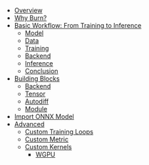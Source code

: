 - [Overview](./overview.md)
- [Why Burn?](./motivation.md)
- [Basic Workflow: From Training to Inference](./basic-workflow/README.md)
  - [Model](./basic-workflow/model.md)
  - [Data](./basic-workflow/data.md)
  - [Training](./basic-workflow/training.md)
  - [Backend](./basic-workflow/backend.md)
  - [Inference](./basic-workflow/inference.md)
  - [Conclusion](./basic-workflow/conclusion.md)
- [Building Blocks](./building-blocks/README.md)
  - [Backend](./building-blocks/backend.md)
  - [Tensor](./building-blocks/tensor.md)
  - [Autodiff](./building-blocks/autodiff.md)
  - [Module](./building-blocks/module.md)
- [Import ONNX Model]()
- [Advanced]()
  - [Custom Training Loops]()
  - [Custom Metric]()
  - [Custom Kernels]()
    - [WGPU]()

